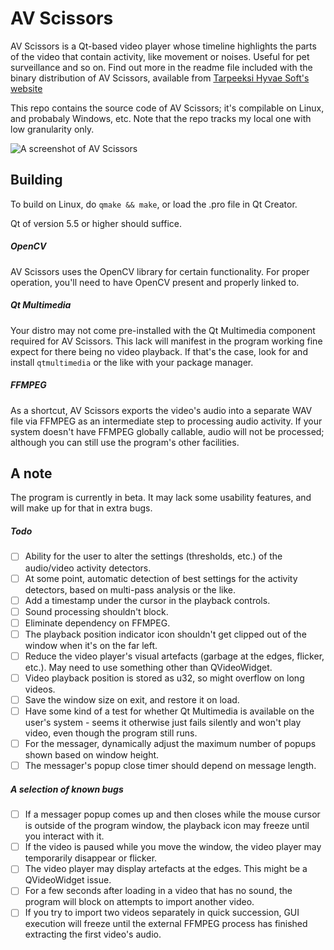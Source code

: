 # AV Scissors
AV Scissors is a Qt-based video player whose timeline highlights the parts of the video that contain activity, like movement or noises. Useful for pet surveillance and so on. Find out more in the readme file included with the binary distribution of AV Scissors, available from [Tarpeeksi Hyvae Soft's website](http://tarpeeksihyvaesoft.com/soft)

This repo contains the source code of AV Scissors; it's compilable on Linux, and probabaly Windows, etc. Note that the repo tracks my local one with low granularity only.

![A screenshot of AV Scissors](http://tarpeeksihyvaesoft.com/soft/img/avscissors.png)

## Building
To build on Linux, do ```qmake && make```, or load the .pro file in Qt Creator.

Qt of version 5.5 or higher should suffice.

##### OpenCV
AV Scissors uses the OpenCV library for certain functionality. For proper operation, you'll need to have OpenCV present and properly linked to.

##### Qt Multimedia
Your distro may not come pre-installed with the Qt Multimedia component required for AV Scissors. This lack will manifest in the program working fine expect for there being no video playback. If that's the case, look for and install ```qtmultimedia``` or the like with your package manager.

##### FFMPEG
As a shortcut, AV Scissors exports the video's audio into a separate WAV file via FFMPEG as an intermediate step to processing audio activity. If your system doesn't have FFMPEG globally callable, audio will not be processed; although you can still use the program's other facilities.

## A note
The program is currently in beta. It may lack some usability features, and will make up for that in extra bugs.

##### Todo
- [ ] Ability for the user to alter the settings (thresholds, etc.) of the audio/video activity detectors.
- [ ] At some point, automatic detection of best settings for the activity detectors, based on multi-pass analysis or the like.
- [ ] Add a timestamp under the cursor in the playback controls.
- [ ] Sound processing shouldn't block.
- [ ] Eliminate dependency on FFMPEG.
- [ ] The playback position indicator icon shouldn't get clipped out of the window when it's on the far left.
- [ ] Reduce the video player's visual artefacts (garbage at the edges, flicker, etc.). May need to use something other than QVideoWidget.
- [ ] Video playback position is stored as u32, so might overflow on long videos.
- [ ] Save the window size on exit, and restore it on load.
- [ ] Have some kind of a test for whether Qt Multimedia is available on the user's system - seems it otherwise just fails silently and won't play video, even though the program still runs.
- [ ] For the messager, dynamically adjust the maximum number of popups shown based on window height.
- [ ] The messager's popup close timer should depend on message length.

##### A selection of known bugs
- [ ] If a messager popup comes up and then closes while the mouse cursor is outside of the program window, the playback icon  may freeze until you interact with it.
- [ ] If the video is paused while you move the window, the video player may temporarily disappear or flicker.
- [ ] The video player may display artefacts at the edges. This might be a QVideoWidget issue.
- [ ] For a few seconds after loading in a video that has no sound, the program will block on attempts to import another video.
- [ ] If you try to import two videos separately in quick succession, GUI execution will freeze until the external FFMPEG process has finished extracting the first video's audio.

